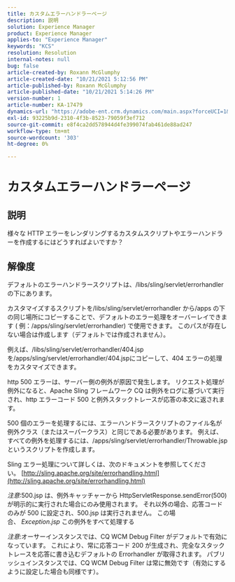 ```yaml
---
title: カスタムエラーハンドラーページ
description: 説明
solution: Experience Manager
product: Experience Manager
applies-to: "Experience Manager"
keywords: "KCS"
resolution: Resolution
internal-notes: null
bug: false
article-created-by: Roxann McGlumphy
article-created-date: "10/21/2021 5:12:56 PM"
article-published-by: Roxann McGlumphy
article-published-date: "10/21/2021 5:14:26 PM"
version-number: 1
article-number: KA-17479
dynamics-url: "https://adobe-ent.crm.dynamics.com/main.aspx?forceUCI=1&pagetype=entityrecord&etn=knowledgearticle&id=4c665521-9232-ec11-b6e5-000d3a5ba97a"
exl-id: 93225b9d-2310-4f3b-8523-79059f3ef712
source-git-commit: e8f4ca2dd578944d4fe399074fab461de88ad247
workflow-type: tm+mt
source-wordcount: '303'
ht-degree: 0%

---
```


# カスタムエラーハンドラーページ

## 説明


様々な HTTP エラーをレンダリングするカスタムスクリプトやエラーハンドラーを作成するにはどうすればよいですか？


## 解像度


デフォルトのエラーハンドラースクリプトは、/libs/sling/servlet/errorhandler の下にあります。

カスタマイズするスクリプトを/libs/sling/servlet/errorhandler から/apps の下の同じ場所にコピーすることで、デフォルトのエラー処理をオーバーレイできます ( 例：/apps/sling/servlet/errorhandler) で使用できます。 このパスが存在しない場合は作成します（デフォルトでは作成されません）。

例えば、/libs/sling/servlet/errorhandler/404.jspを/apps/sling/servlet/errorhandler/404.jspにコピーして、404 エラーの処理をカスタマイズできます。

http 500 エラーは、サーバー側の例外が原因で発生します。 リクエスト処理が例外になると、Apache Sling フレームワーク CQ は例外をログに基づいて実行され、http エラーコード 500 と例外スタックトレースが応答の本文に返されます。

500 個のエラーを処理するには、エラーハンドラースクリプトのファイル名が例外クラス（またはスーパークラス）と同じである必要があります。 例えば、すべての例外を処理するには、/apps/sling/servlet/errorhandler/Throwable.jspというスクリプトを作成します。

Sling エラー処理について詳しくは、次のドキュメントを参照してください。 [http://sling.apache.org/site/errorhandling.html](http://sling.apache.org/site/errorhandling.html)

*注意*:500.jsp は、例外キャッチャーから HttpServletResponse.sendError(500) が明示的に実行された場合にのみ使用されます。
それ以外の場合、応答コードのみが 500 に設定され、500.jsp は実行されません。
この場合、 *Exception.jsp* この例外をすべて処理する

*注意*:オーサーインスタンスでは、CQ WCM Debug Filter がデフォルトで有効になっています。 これにより、常に応答コード 200 が生成され、完全なスタックトレースを応答に書き込むデフォルトの Errorhandler が取得されます。 パブリッシュインスタンスでは、CQ WCM Debug Filter は常に無効です（有効にするように設定した場合も同様です）。
